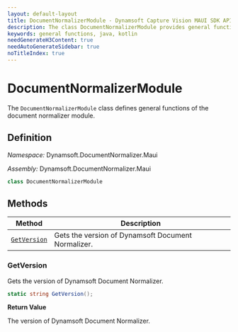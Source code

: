 ```yaml
---
layout: default-layout
title: DocumentNormalizerModule - Dynamsoft Capture Vision MAUI SDK API Reference
description: The class DocumentNormalizerModule provides general functions for document normalization sdk.
keywords: general functions, java, kotlin
needGenerateH3Content: true
needAutoGenerateSidebar: true
noTitleIndex: true
---
```


# DocumentNormalizerModule

The `DocumentNormalizerModule` class defines general functions of the document normalizer module.

## Definition

*Namespace:* Dynamsoft.DocumentNormalizer.Maui

*Assembly:* Dynamsoft.DocumentNormalizer.Maui

```csharp
class DocumentNormalizerModule
```

## Methods

| Method | Description |
|------- |-------------|
| [`GetVersion`](#getversion) | Gets the version of Dynamsoft Document Normalizer. |

### GetVersion

Gets the version of Dynamsoft Document Normalizer.

```csharp
static string GetVersion();
```

**Return Value**

The version of Dynamsoft Document Normalizer.

